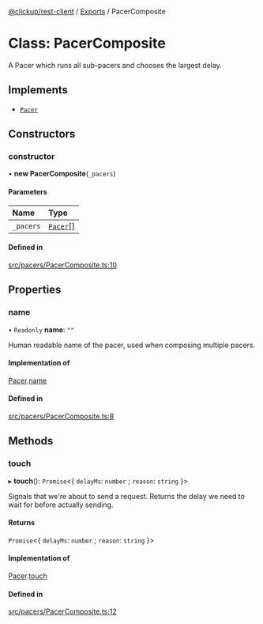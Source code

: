 [@clickup/rest-client](../README.md) / [Exports](../modules.md) / PacerComposite

# Class: PacerComposite

A Pacer which runs all sub-pacers and chooses the largest delay.

## Implements

- [`Pacer`](../interfaces/Pacer.md)

## Constructors

### constructor

• **new PacerComposite**(`_pacers`)

#### Parameters

| Name | Type |
| :------ | :------ |
| `_pacers` | [`Pacer`](../interfaces/Pacer.md)[] |

#### Defined in

[src/pacers/PacerComposite.ts:10](https://github.com/clickup/rest-client/blob/master/src/pacers/PacerComposite.ts#L10)

## Properties

### name

• `Readonly` **name**: ``""``

Human readable name of the pacer, used when composing multiple pacers.

#### Implementation of

[Pacer](../interfaces/Pacer.md).[name](../interfaces/Pacer.md#name)

#### Defined in

[src/pacers/PacerComposite.ts:8](https://github.com/clickup/rest-client/blob/master/src/pacers/PacerComposite.ts#L8)

## Methods

### touch

▸ **touch**(): `Promise`<{ `delayMs`: `number` ; `reason`: `string`  }\>

Signals that we're about to send a request. Returns the delay we need to
wait for before actually sending.

#### Returns

`Promise`<{ `delayMs`: `number` ; `reason`: `string`  }\>

#### Implementation of

[Pacer](../interfaces/Pacer.md).[touch](../interfaces/Pacer.md#touch)

#### Defined in

[src/pacers/PacerComposite.ts:12](https://github.com/clickup/rest-client/blob/master/src/pacers/PacerComposite.ts#L12)
